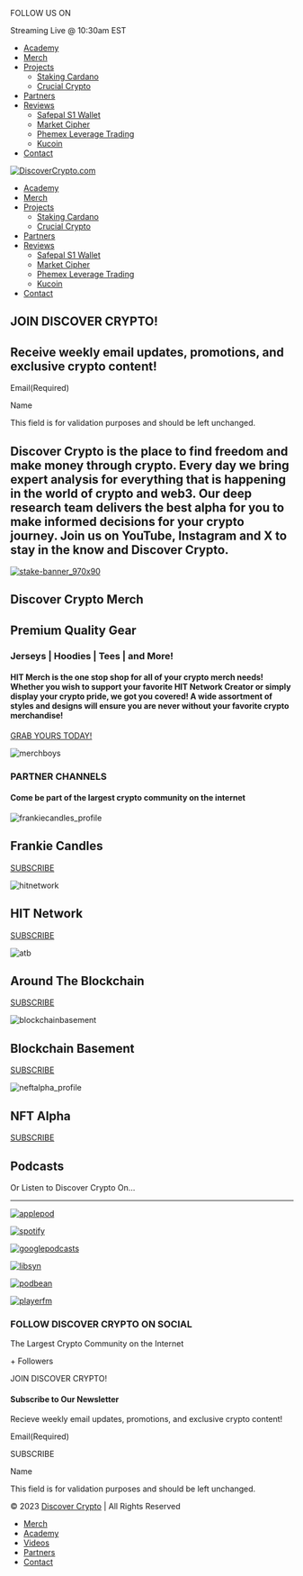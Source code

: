 FOLLOW US ON[](https://www.instagram.com/bitboy_crypto/ "Follow Us On Instagram")[](https://www.youtube.com/@DiscoverCrypto_ "Watch Us On YouTube")[](https://www.facebook.com/DiscoverCryptoChannel "Follow Us On Facebook")[](https://twitter.com/DiscoverCrypto_ "Follow Us On Twitter")[](https://www.tiktok.com/@discovercrypto_ "View Us On TikTok")[](https://www.threads.net/@bitboy_crypto "View Us On Threads")[](https://discord.gg/bitlab "View Us On Discord")

Streaming Live @ 10:30am EST

* [Academy](http://bitlabacademy.com/)
* [Merch](https://www.hitmerch.com/)
* [Projects](#)
    * [Staking Cardano](https://discovercrypto.live/staking/cardano/)
    * [Crucial Crypto](https://crucialcrypto.io/)
* [Partners](https://discovercrypto.live/partners/)
* [Reviews](#)
    * [Safepal S1 Wallet](https://discovercrypto.live/review/safepal/)
    * [Market Cipher](https://discovercrypto.live/review/market-cipher/)
    * [Phemex Leverage Trading](https://discovercrypto.live/review/phemex/)
    * [Kucoin](https://discovercrypto.live/review/kucoin-excahnge/)
* [Contact](https://discovercrypto.live/contact/)

[![DiscoverCrypto.com](http://discovercrypto.live/wp-content/uploads/2023/09/discovercrypto-white.png "DiscoverCrypto.com")](https://discovercrypto.live/ "Discover Crypto")

* [Academy](http://bitlabacademy.com/)
* [Merch](https://www.hitmerch.com/)
* [Projects](#)
    * [Staking Cardano](https://discovercrypto.live/staking/cardano/)
    * [Crucial Crypto](https://crucialcrypto.io/)
* [Partners](https://discovercrypto.live/partners/)
* [Reviews](#)
    * [Safepal S1 Wallet](https://discovercrypto.live/review/safepal/)
    * [Market Cipher](https://discovercrypto.live/review/market-cipher/)
    * [Phemex Leverage Trading](https://discovercrypto.live/review/phemex/)
    * [Kucoin](https://discovercrypto.live/review/kucoin-excahnge/)
* [Contact](https://discovercrypto.live/contact/)

JOIN DISCOVER CRYPTO!
---------------------

Receive weekly email updates, promotions, and exclusive crypto content!
-----------------------------------------------------------------------

Email(Required)

Name

This field is for validation purposes and should be left unchanged.

       

Discover Crypto is the place to find freedom and make money through crypto. Every day we bring expert analysis for everything that is happening in the world of crypto and web3. Our deep research team delivers the best alpha for you to make informed decisions for your crypto journey. Join us on YouTube, Instagram and X to stay in the know and Discover Crypto.
------------------------------------------------------------------------------------------------------------------------------------------------------------------------------------------------------------------------------------------------------------------------------------------------------------------------------------------------------------------------

[![](https://discovercrypto.live/wp-content/uploads/2023/03/stake-banner_970x90.gif "stake-banner_970x90")](https://stake.com/?c=BitBoy)

Discover Crypto Merch
---------------------

Premium Quality Gear
--------------------

### Jerseys | Hoodies | Tees | and More!

#### HIT Merch is the one stop shop for all of your crypto merch needs! Whether you wish to support your favorite HIT Network Creator or simply display your crypto pride, we got you covered! A wide assortment of styles and designs will ensure you are never without your favorite crypto merchandise!

[GRAB YOURS TODAY!](https://www.hitmerch.com/ "About Us")

![](https://discovercrypto.live/wp-content/uploads/2023/09/merchboys.png "merchboys")

### PARTNER CHANNELS

#### Come be part of the largest crypto community on the internet

![](https://discovercrypto.live/wp-content/uploads/2022/07/frankiecandles_profile.jpeg "frankiecandles_profile")

Frankie Candles
---------------

[SUBSCRIBE](https://www.youtube.com/channel/UCWFYVFd4RkiDecuix04qbQA?sub_confirmation=1)

![](https://discovercrypto.live/wp-content/uploads/2022/07/hitnetwork.jpeg "hitnetwork")

HIT Network
-----------

[SUBSCRIBE](https://www.youtube.com/channel/UCKuqgP4hJjZOOkFxf6jf21w?sub_confirmation=1)

![](https://discovercrypto.live/wp-content/uploads/2022/12/atb.jpg "atb")

Around The Blockchain
---------------------

[SUBSCRIBE](https://www.youtube.com/channel/UCks5v9rXhBWcN39EzJEhIvg?sub_confirmation=1)

![](https://discovercrypto.live/wp-content/uploads/2022/12/blockchainbasement.jpg "blockchainbasement")

Blockchain Basement
-------------------

[SUBSCRIBE](https://www.youtube.com/channel/UCB8sMtMOYVY_m6jYZcnQdUA?sub_confirmation=1)

![](https://discovercrypto.live/wp-content/uploads/2022/07/neftalpha_profile.jpeg "neftalpha_profile")

NFT Alpha
---------

[SUBSCRIBE](https://www.youtube.com/channel/UC9j3g3xxcoGg5COyN1-F2Eg?sub_confirmation=1)

Podcasts
--------

Or Listen to Discover Crypto On…


------------------------------------

[![](https://discovercrypto.live/wp-content/uploads/2022/06/applepod.png "applepod")](https://podcasts.apple.com/us/podcast/the-bitboy-crypto-podcast/id1554097435)

[![](https://discovercrypto.live/wp-content/uploads/2022/06/spotify.png "spotify")](https://open.spotify.com/show/3fVsAvmfcWrcOgrXdACJAF)

[![](https://discovercrypto.live/wp-content/uploads/2022/06/googlepodcasts.png "googlepodcasts")](https://podcasts.google.com/feed/aHR0cHM6Ly9iaXRib3ljcnlwdG8ubGlic3luLmNvbS9yc3M?sa=X&ved=0CAMQ4aUDahcKEwj4uvWn0_HvAhUAAAAAHQAAAAAQAQ&hl=en)

[![](https://discovercrypto.live/wp-content/uploads/2022/06/libsyn.png "libsyn")](https://bitboycrypto.libsyn.com/website)

[![](https://discovercrypto.live/wp-content/uploads/2022/06/podbean.png "podbean")](https://www.podbean.com/podcast-detail/cbhwh-199b81/The-Bitboy-Crypto-Podcast)

[![](https://discovercrypto.live/wp-content/uploads/2022/06/playerfm.png "playerfm")](https://player.fm/series/the-bitboy-crypto-podcast)

  

 

### FOLLOW DISCOVER CRYPTO ON SOCIAL

The Largest Crypto Community on the Internet

[](https://www.instagram.com/bitboy_crypto/ "Follow Us On Instagram")[](https://www.youtube.com/@DiscoverCrypto_ "Watch Us On YouTube")[](https://www.facebook.com/DiscoverCryptoChannel "Follow Us On Facebook")[](https://twitter.com/DiscoverCrypto_ "Follow Us On Twitter")[](https://www.tiktok.com/@discovercrypto_ "View Us On TikTok")[](https://www.threads.net/@bitboy_crypto "View Us On Threads")[](https://discord.gg/bitlab "View Us On Discord")

\+ Followers

JOIN DISCOVER CRYPTO!

#### Subscribe to Our Newsletter

Recieve weekly email updates, promotions, and exclusive crypto content!

Email(Required)

SUBSCRIBE

Name

This field is for validation purposes and should be left unchanged.

       

© 2023 [Discover Crypto](http://discovercrypto.live/) | All Rights Reserved

* [Merch](https://www.hitmerch.com/)
* [Academy](http://bitlabacademy.com/)
* [Videos](https://www.youtube.com/channel/UCjemQfjaXAzA-95RKoy9n_g)
* [Partners](https://discovercrypto.live/partners/)
* [Contact](https://discovercrypto.live/contact/)